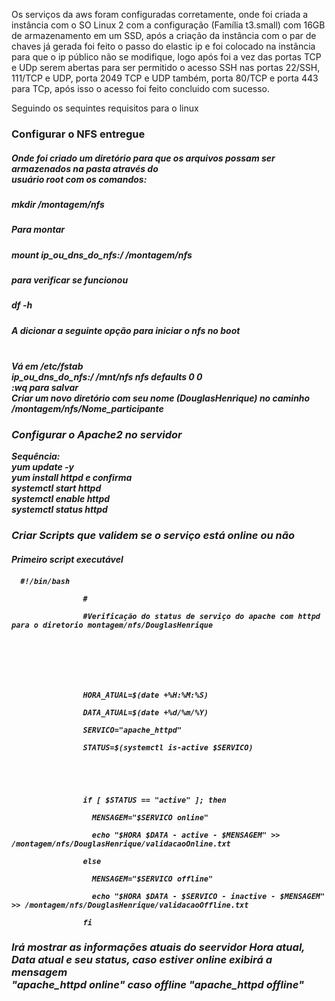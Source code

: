 Os serviços da aws foram configuradas corretamente, onde foi criada a instância com o SO Linux 2 com a configuração (Família t3.small) com 16GB de armazenamento em um SSD, após a criação da instância com o par de chaves já gerada foi feito o passo do elastic ip e foi colocado na instãncia para que o ip público não se modifique, logo após foi a vez das portas TCP e UDp serem abertas para ser permitido o acesso SSH nas portas 22/SSH, 111/TCP e UDP, porta 2049 TCP e UDP também, porta 80/TCP e porta 443 para TCp, após isso o acesso foi feito concluido com sucesso.

Seguindo os sequintes requisitos para o linux

  <h3>Configurar o NFS entregue</h3>
  
  <h5> Onde foi criado um diretório para que os arquivos possam ser armazenados na pasta através do<br>
       usuário root com os comandos:<h5>
    
  <i>mkdir /montagem/nfs</i>
            
  <h5>Para montar<h5>
    <i>mount <b>ip_ou_dns_do_nfs</b>:/ /montagem/nfs</i>
  
  <h5>para verificar se funcionou<h5>
    <i>df -h</i>

  <h5>A dicionar a seguinte opção para iniciar o nfs no boot<h5><br>
    <i>Vá em <b>/etc/fstab<b></i><br>
    <i><b>ip_ou_dns_do_nfs</b>:/ /mnt/nfs nfs defaults 0 0</i><br>
    <i>:wq</i> para salvar<br>
    <i> Criar um novo diretório com seu nome (DouglasHenrique) no caminho /montagem/nfs/Nome_participante</i><br>
      
   <h3>Configurar o Apache2 no servidor</h3>
      <i> Sequência: </i><br>
      <i>yum update -y</i><br>
      <i>yum install httpd</i> e confirma<br>
      <i>systemctl start httpd</i><br>
      <i>systemctl enable httpd</i><br>
      <i>systemctl status httpd</i><br>
      
   <h3>Criar Scripts que validem se o serviço está online ou não</h3>
      <h4> Primeiro script executável <h4>
        <code>  #!/bin/bash<br>
                #<br>
                #Verificação do status de serviço do apache com httpd para o diretorio montagem/nfs/DouglasHenrique<br>
<br>
<br>
<br>
                HORA_ATUAL=$(date +%H:%M:%S)<br>
                DATA_ATUAL=$(date +%d/%m/%Y)<br>
                SERVICO="apache_httpd"<br>
                STATUS=$(systemctl is-active $SERVICO)<br>
<br>
<br>
                if [ $STATUS == "active" ]; then<br>
                  MENSAGEM="$SERVICO online"<br>
                  echo "$HORA $DATA - active - $MENSAGEM" >> /montagem/nfs/DouglasHenrique/validacaoOnline.txt<br>
                else<br>
                  MENSAGEM="$SERVICO offline"<br>
                  echo "$HORA $DATA - $SERVICO - inactive - $MENSAGEM" >> /montagem/nfs/DouglasHenrique/validacaoOffline.txt<br>
                fi</code><br>
<h3> Irá mostrar as informações atuais do seervidor Hora atual, Data atual e seu status, caso estiver online exibirá a mensagem<br>
     <i>"apache_httpd online"</i> caso offline <i>"apache_httpd offline"</i> 
  
